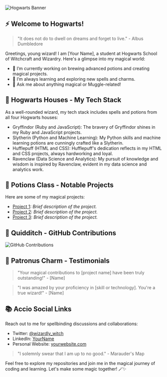 <!-- Hogwarts Banner -->
![Hogwarts Banner](https://your-image-url.com/hogwarts-banner.png)

<!-- Hogwarts Introduction -->
## ⚡️ Welcome to Hogwarts!

> "It does not do to dwell on dreams and forget to live." - Albus Dumbledore

Greetings, young wizard! I am [Your Name], a student at Hogwarts School of Witchcraft and Wizardry. Here's a glimpse into my magical world:

- 🔭 I’m currently working on brewing advanced potions and creating magical projects.
- 🌱 I’m always learning and exploring new spells and charms.
- 💬 Ask me about anything magical or Muggle-related!

<!-- Hogwarts Houses Tech Stack -->
## 🏰 Hogwarts Houses - My Tech Stack

As a well-rounded wizard, my tech stack includes spells and potions from all four Hogwarts houses:

- Gryffindor (Ruby and JavaScript): The bravery of Gryffindor shines in my Ruby and JavaScript projects.
- Slytherin (Python and Machine Learning): My Python skills and machine learning potions are cunningly crafted like a Slytherin.
- Hufflepuff (HTML and CSS): Hufflepuff's dedication reflects in my HTML and CSS projects, always hardworking and loyal.
- Ravenclaw (Data Science and Analytics): My pursuit of knowledge and wisdom is inspired by Ravenclaw, evident in my data science and analytics work.

<!-- Potions Projects -->
## 🧪 Potions Class - Notable Projects

Here are some of my magical projects:

- [Project 1](https://github.com/yourusername/project1): *Brief description of the project.*
- [Project 2](https://github.com/yourusername/project2): *Brief description of the project.*
- [Project 3](https://github.com/yourusername/project3): *Brief description of the project.*

<!-- Quidditch Contributions -->
## 🧹 Quidditch - GitHub Contributions

![GitHub Contributions](https://github-readme-streak-stats.herokuapp.com/?user=yourusername)

<!-- Patronus Spells -->
## 🦌 Patronus Charm - Testimonials

> "Your magical contributions to [project name] have been truly outstanding!" - [Name]

> "I was amazed by your proficiency in [skill or technology]. You're a true wizard!" - [Name]

<!-- Accio Social Links -->
## 📚 Accio Social Links

Reach out to me for spellbinding discussions and collaborations:

- Twitter: [@wizardly_witch](https://twitter.com/wizardly_witch)
- LinkedIn: [YourName](https://www.linkedin.com/in/yourname)
- Personal Website: [yourwebsite.com](https://yourwebsite.com)

<!-- Mischief Managed -->
> "I solemnly swear that I am up to no good." - Marauder's Map

Feel free to explore my repositories and join me in the magical journey of coding and learning. Let's make some magic together! 🪄✨
